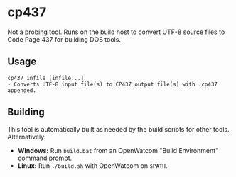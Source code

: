 cp437
=====
Not a probing tool. Runs on the build host to convert UTF-8 source files to Code Page 437 for building DOS tools.

Usage
-----
```
cp437 infile [infile...]
- Converts UTF-8 input file(s) to CP437 output file(s) with .cp437 appended.
```

Building
--------
This tool is automatically built as needed by the build scripts for other tools. Alternatively:

* **Windows:** Run `build.bat` from an OpenWatcom "Build Environment" command prompt.
* **Linux:** Run `./build.sh` with OpenWatcom on `$PATH`.
